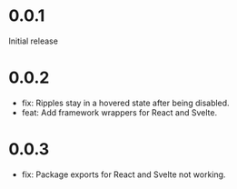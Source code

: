 # 0.0.1
Initial release

# 0.0.2
- fix: Ripples stay in a hovered state after being disabled.
- feat: Add framework wrappers for React and Svelte.

# 0.0.3
- fix: Package exports for React and Svelte not working.
